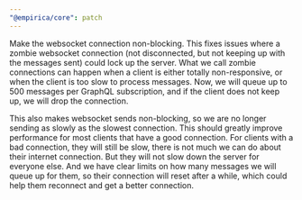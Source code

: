 ```yaml
---
"@empirica/core": patch
---
```


Make the websocket connection non-blocking. This fixes issues where a zombie
websocket connection (not disconnected, but not keeping up with the messages
sent) could lock up the server. What we call zombie connections can happen when
a client is either totally non-responsive, or when the client is too slow to
process messages. Now, we will queue up to 500 messages per GraphQL
subscription, and if the client does not keep up, we will drop the connection.

This also makes websocket sends non-blocking, so we are no longer sending as
slowly as the slowest connection. This should greatly improve performance for
most clients that have a good connection. For clients with a bad connection,
they will still be slow, there is not much we can do about their internet
connection. But they will not slow down the server for everyone else. And we
have clear limits on how many messages we will queue up for them, so their
connection will reset after a while, which could help them reconnect and get a
better connection.
